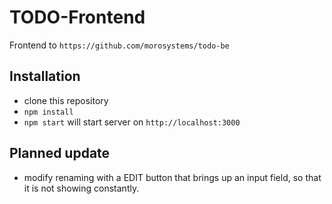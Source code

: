 # TODO-Frontend

Frontend to `https://github.com/morosystems/todo-be`

## Installation

- clone this repository
- `npm install`
- `npm start` will start server on `http://localhost:3000`

## Planned update

- modify renaming with a EDIT button that brings up an input field, so that it is not showing constantly.
